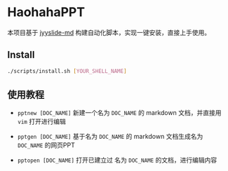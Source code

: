 # HaohahaPPT

本项目基于 [jyyslide-md](https://github.com/zweix123/jyyslide-md#install) 构建自动化脚本，实现一键安装，直接上手使用。

## Install

```bash
./scripts/install.sh [YOUR_SHELL_NAME]
```

## 使用教程

- `pptnew [DOC_NAME]` 新建一个名为 `DOC_NAME` 的 markdown 文档，并直接用 `vim` 打开进行编辑

- `pptgen [DOC_NAME]` 基于名为 `DOC_NAME` 的 markdown 文档生成名为 `DOC_NAME` 的网页PPT

- `pptopen [DOC_NAME]` 打开已建立过 名为 `DOC_NAME` 的文档，进行编辑内容


